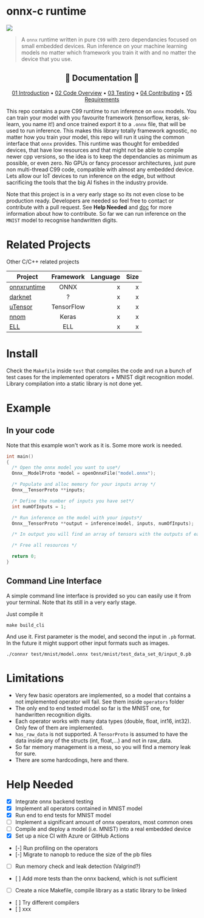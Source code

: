 # onnx-c runtime
![](https://github.com/alrevuelta/embedded-ml/workflows/CI/badge.svg)

> A `onnx` runtime written in pure `C99` with zero dependancies focused on small embedded devices. Run inference on your machine learning models no matter which framework you train it with and no matter the device that you use.

<h2 align="center">📗 Documentation 📗</h2>

<p align="center">
  <a href="doc/01_Introduction.md">01 Introduction</a> •
  <a href="doc/02_CodeOverview.md">02 Code Overview</a> •
  <a href="doc/03_Testing.md">03 Testing</a> •
  <a href="doc/04_Contributing.md">04 Contributing</a> •
  <a href="doc/05_Requirements.md">05 Requirements</a>
</p>

This repo contains a pure C99 runtime to run inference on `onnx` models. You can train your model with you favourite framework (tensorflow, keras, sk-learn, you name it!) and once trained export it to a `.onnx` file, that will be used to run inference. This makes this library totally framework agnostic, no matter how you train your model, this repo will run it using the common interface that `onnx` provides. This runtime was thought for embedded devices, that have low resources and that might not be able to compile newer cpp versions, so the idea is to keep the dependancies as minimum as possible, or even zero. No GPUs or fancy processor architectures, just pure non multi-thread C99 code, compatible with almost any embedded device. Lets allow our IoT devices to run inference on the edge, but without sacrificing the tools that the big AI fishes in the industry provide.

Note that this project is in a very early stage so its not even close to be production ready. Developers are needed so feel free to contact or contribute with a pull request. See **Help Needed** and [doc](doc) for more information about how to contribute. So far we can run inference on the `MNIST` model to recognise handwritten digits.

# Related Projects
Other C/C++ related projects

| Project       | Framework     | Language  | Size |
| ------------- |:-------------:| -----:| ----:|
| [onnxruntime](https://github.com/microsoft/onnxruntime)   | ONNX       | x | x |
| [darknet](https://github.com/pjreddie/darknet)            | ?          | x | x |
| [uTensor](https://github.com/uTensor/uTensor)             | TensorFlow | x | x |
| [nnom](https://github.com/majianjia/nnom)                 | Keras      | x | x |
| [ELL](https://github.com/Microsoft/ELL)                   | ELL        | x | x |


# Install
Check the `Makefile` inside `test` that compiles the code and run a bunch of test cases for the implemented operators + MNIST digit recognition model. Library compilation into a static library is not done yet.

# Example

## In your code
Note that this example won't work as it is. Some more work is needed.

```c
int main()
{
  /* Open the onnx model you want to use*/
  Onnx__ModelProto *model = openOnnxFile("model.onnx");

  /* Populate and alloc memory for your inputs array */
  Onnx__TensorProto **inputs;

  /* Define the number of inputs you have set*/
  int numOfInputs = 1;

  /* Run inference on the model with your inputs*/
  Onnx__TensorProto **output = inference(model, inputs, numOfInputs);

  /* In output you will find an array of tensors with the outputs of each node */

  /* Free all resources */

  return 0;
}
```

## Command Line Interface
A simple command line interface is provided so you can easily use it from your terminal. Note that its still in a very early stage.

Just compile it
```
make build_cli
```

And use it. First parameter is the model, and second the input in `.pb` format. In the future it might support other input formats such as images.
```
./connxr test/mnist/model.onnx test/mnist/test_data_set_0/input_0.pb
```

# Limitations

* Very few basic operators are implemented, so a model that contains a not implemented operator will fail. See them inside `operators` folder
* The only end to end tested model so far is the MNIST one, for handwritten recognition digits.
* Each operator works with many data types (double, float, int16, int32). Only few of them are implemented.
* `has_raw_data` is not supported. A `TensorProto` is assumed to have the data inside any of the structs (int, float,...) and not in raw_data.
* So far memory management is a mess, so you will find a memory leak for sure.
* There are some hardcodings, here and there.

# Help Needed

- [x] Integrate onnx backend testing
- [x] Implement all operators contained in MNIST model
- [x] Run end to end tests for MNIST model
- [ ] Implement a significant amount of onnx operators, most common ones
- [ ] Compile and deploy a model (i.e. MNIST) into a real embedded device
- [x] Set up a nice CI with Azure or GitHub Actions
- [-] Run profiling on the operators
- [-] Migrate to nanopb to reduce the size of the pb files
- [ ] Run memory check and leak detection (Valgrind?)
- [ ] Add more tests than the onnx backend, which is not sufficient
- [ ] Create a nice Makefile, compile library as a static library to be linked
- [ ] Try different compilers
- [ ] xxx

